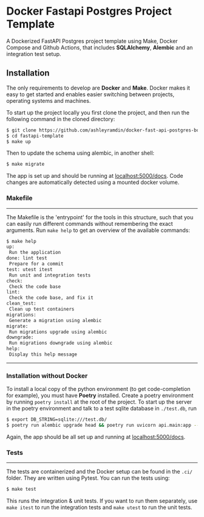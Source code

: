 # Docker Fastapi Postgres Project Template

A Dockerized FastAPI Postgres project template using Make, Docker Compose and Github Actions,
that includes **SQLAlchemy**, **Alembic** and an integration test setup.

##  Installation

The only requirements to develop are **Docker** and **Make**.
Docker makes it easy to get started and enables easier switching between projects, operating systems and machines.

To start up the project locally you first clone the project, and then run the following command in the cloned directory:
```sh
$ git clone https://github.com/ashleyramdin/docker-fast-api-postgres-boilerplate.git
$ cd fastapi-template
$ make up
```
Then to update the schema using alembic, in another shell:
```sh
$ make migrate
```

The app is set up and should be running at [localhost:5000/docs](localhost:5000/docs).
Code changes are automatically detected using a mounted docker volume.


### Makefile

---
The Makefile is the 'entrypoint' for the tools in this structure,
such that you can easily run different commands without remembering the exact arguments.
Run `make help` to get an overview of the available commands:
```sh
$ make help
up: 
 Run the application
done: lint test 
 Prepare for a commit
test: utest itest  
 Run unit and integration tests
check: 
 Check the code base
lint: 
 Check the code base, and fix it
clean_test:  
 Clean up test containers
migrations: 
 Generate a migration using alembic
migrate: 
 Run migrations upgrade using alembic
downgrade: 
 Run migrations downgrade using alembic
help: 
 Display this help message
```

---

### Installation without Docker
To install a local copy of the python environment (to get code-completion for example),
you must have **Poetry** installed.
Create a poetry environment by running `poetry install` at the root of the project.
To start up the server in the poetry environment and talk to a test sqlite database in `./test.db`, run
```bash
$ export DB_STRING=sqlite:///test.db/
$ poetry run alembic upgrade head && poetry run uvicorn api.main:app --port 5000 --reload
```
Again, the app should be all set up and running at [localhost:5000/docs](localhost:5000/docs).

### Tests

---

The tests are containerized and the Docker setup can be found in the `.ci/` folder.
They are written using Pytest.
You can run the tests using:
```bash
$ make test
```
This runs the integration & unit tests. If you want to run them separately, use `make itest` to run the integration tests and `make utest` to run the unit tests.

